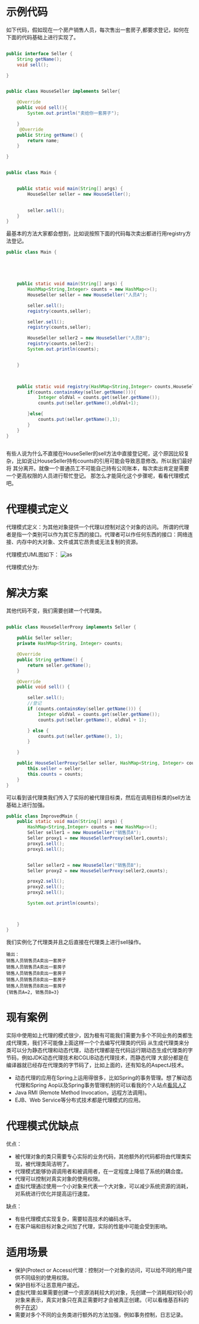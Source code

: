 
# 示例代码

如下代码，假如现在一个房产销售人员，每次售出一套房子,都要求登记，如何在下面的代码基础上进行实现了。



```java

public interface Seller {
    String getName();
    void sell();

}
```

```java

public class HouseSeller implements Seller{

    @Override
    public void sell(){
        System.out.println("卖给你一套房子");

    }
     @Override
    public String getName() {
        return name;
    }

}
```

```java

public class Main {


    public static void main(String[] args) {
        HouseSeller seller = new HouseSeller();

        
        seller.sell();
    }
}

```



最基本的方法大家都会想到，比如说按照下面的代码每次卖出都进行用registry方法登记。
```java
public class Main {





    public static void main(String[] args) {
        HashMap<String,Integer> counts = new HashMap<>();
        HouseSeller seller = new HouseSeller("人员A");

        seller.sell();
        registry(counts,seller);

        seller.sell();
        registry(counts,seller);

        HouseSeller seller2 = new HouseSeller("人员B");
        registry(counts,seller2);
        System.out.println(counts);


    }


    
    public static void registry(HashMap<String,Integer> counts,HouseSeller seller){
        if(counts.containsKey(seller.getName())){
            Integer oldVal = counts.get(seller.getName());
            counts.put(seller.getName(),oldVal+1);

        }else{
            counts.put(seller.getName(),1);
        }
    }
}



```


有些人说为什么不直接在HouseSeller的sell方法中直接登记呢，这个原因比较复杂，比如说让HouseSeller持有counts的引用可能会导致恶意修改。所以我们最好将
其分离开。就像一个普通员工不可能自己持有公司账本，每次卖出肯定是需要一个更高权限的人员进行帮忙登记。
那怎么才能简化这个步骤呢，看看代理模式吧。


# 代理模式定义
代理模式定义：为其他对象提供一个代理以控制对这个对象的访问。
所谓的代理者是指一个类别可以作为其它东西的接口。代理者可以作任何东西的接口：网络连接、内存中的大对象、文件或其它昂贵或无法复制的资源。

代理模式UML图如下：
![as](https://raw.githubusercontent.com/Ooo0oO0o0oO/res/master/800px-Proxy_pattern_diagram.svg.png)

代理模式分为:



# 解决方案

其他代码不变，我们需要创建一个代理类。

```java

public class HouseSellerProxy implements Seller {

    public Seller seller;
    private HashMap<String, Integer> counts;

    @Override
    public String getName() {
        return seller.getName();
    }

    @Override
    public void sell() {

        seller.sell();
        //登记
        if (counts.containsKey(seller.getName())) {
            Integer oldVal = counts.get(seller.getName());
            counts.put(seller.getName(), oldVal + 1);

        } else {
            counts.put(seller.getName(), 1);
        }

    }

    public HouseSellerProxy(Seller seller, HashMap<String, Integer> counts) {
        this.seller = seller;
        this.counts = counts;
    }
}


```

可以看到该代理类我们传入了实际的被代理目标类，然后在调用目标类的sell方法基础上进行加强。

```java
public class ImprovedMain {
    public static void main(String[] args) {
        HashMap<String,Integer> counts = new HashMap<>();
        Seller seller1 = new HouseSeller("销售员A");
        Seller proxy1 = new HouseSellerProxy(seller1,counts);
        proxy1.sell();
        proxy1.sell();


        Seller seller2 = new HouseSeller("销售员B");
        Seller proxy2 = new HouseSellerProxy(seller2,counts);

        proxy2.sell();
        proxy2.sell();
        proxy2.sell();

        System.out.println(counts);



    }
}

```
我们实例化了代理类并且之后直接在代理类上进行sell操作。

```
输出：
销售人员销售员A卖出一套房子
销售人员销售员A卖出一套房子
销售人员销售员B卖出一套房子
销售人员销售员B卖出一套房子
销售人员销售员B卖出一套房子
{销售员A=2, 销售员B=3}

```


# 现有案例 

实际中使用如上代理的模式很少，因为极有可能我们需要为多个不同业务的类都生成代理类，我们不可能像上面这样一个个去编写代理类的代码
从生成代理类来分类可以分为静态代理和动态代理，动态代理都是在代码运行期动态生成代理类的字节码，例如JDK动态代理技术和CGLIB动态代理技术，而静态代理
大部分都是在编译器就已经存在代理类的字节码了，比如上面的，还有知名的AspectJ技术。
* 动态代理的应用在Spring上运用得很多，比如Spring的事务管理。想了解动态代理和Spring Aop以及Spring事务管理机制的可以看我的个人站点[看风人Z](www.zzcblogs.top)
* Java RMI (Remote Method Invocation，远程方法调用)。
* EJB、Web Service等分布式技术都是代理模式的应用。

# 代理模式优缺点

优点：
* 被代理对象的类只需要专心实际的业务代码，其他额外的代码都将由代理类实现，被代理类简洁明了。
* 代理模式能够协调调用者和被调用者，在一定程度上降低了系统的耦合度。
* 代理可以控制对真实对象的使用权限。
* 虚拟代理通过使用一个小对象来代表一个大对象，可以减少系统资源的消耗，对系统进行优化并提高运行速度。

缺点：
* 有些代理模式实现复杂，需要较高技术的编码水平。
* 在客户端和目标对象之间加了代理，实际的性能中可能会受到影响。

# 适用场景

* 保护(Protect or Access)代理：控制对一个对象的访问，可以给不同的用户提供不同级别的使用权限。 
* 保护目标不让恶意用户接近。 
* 虚拟代理:如果需要创建一个资源消耗较大的对象，先创建一个消耗相对较小的对象来表示，真实对象只在真正需要时才会被真正创建。（可以看维基百科的例子[在这](https://zh.wikipedia.org/wiki/%E4%BB%A3%E7%90%86%E6%A8%A1%E5%BC%8F)） 
* 需要对多个不同的业务类进行额外的方法加强，例如事务控制，日志记录。